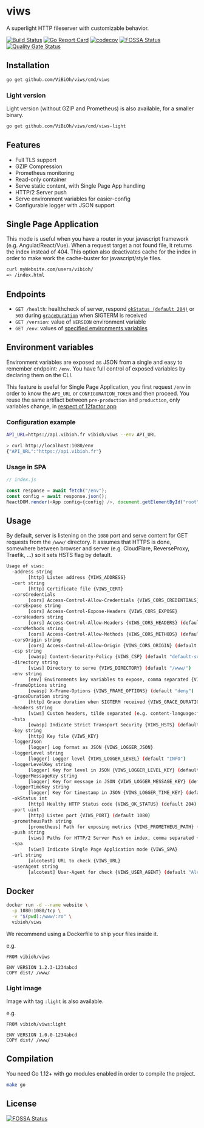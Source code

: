 # viws

A superlight HTTP fileserver with customizable behavior.

[![Build Status](https://travis-ci.com/ViBiOh/viws.svg?branch=master)](https://travis-ci.com/ViBiOh/viws)
[![Go Report Card](https://goreportcard.com/badge/github.com/ViBiOh/viws)](https://goreportcard.com/report/github.com/ViBiOh/viws)
[![codecov](https://codecov.io/gh/ViBiOh/viws/branch/master/graph/badge.svg)](https://codecov.io/gh/ViBiOh/viws)
[![FOSSA Status](https://app.fossa.io/api/projects/git%2Bgithub.com%2FViBiOh%2Fviws.svg?type=shield)](https://app.fossa.io/projects/git%2Bgithub.com%2FViBiOh%2Fviws?ref=badge_shield)
[![Quality Gate Status](https://sonarcloud.io/api/project_badges/measure?project=ViBiOh_viws&metric=alert_status)](https://sonarcloud.io/dashboard?id=ViBiOh_viws)

## Installation

```bash
go get github.com/ViBiOh/viws/cmd/viws
```

### Light version

Light version (without GZIP and Prometheus) is also available, for a smaller binary.

```bash
go get github.com/ViBiOh/viws/cmd/viws-light
```

## Features

- Full TLS support
- GZIP Compression
- Prometheus monitoring
- Read-only container
- Serve static content, with Single Page App handling
- HTTP/2 Server push
- Serve environment variables for easier-config
- Configurable logger with JSON support

## Single Page Application

This mode is useful when you have a router in your javascript framework (e.g. Angular/React/Vue). When a request target a not found file, it returns the index instead of 404. This option also deactivates cache for the index in order to make work the cache-buster for javascript/style files.

```bash
curl myWebsite.com/users/vibioh/
=> /index.html
```

## Endpoints

- `GET /health`: healthcheck of server, respond [`okStatus (default 204)`](#usage) or `503` during [`graceDuration`](#usage) when SIGTERM is received
- `GET /version`: value of `VERSION` environment variable
- `GET /env`: values of [specified environments variables](#environment-variables)

## Environment variables

Environment variables are exposed as JSON from a single and easy to remember endpoint: `/env`. You have full control of exposed variables by declaring them on the CLI.

This feature is useful for Single Page Application, you first request `/env` in order to know the `API_URL` or `CONFIGURATION_TOKEN` and then proceed. You reuse the same artifact between `pre-production` and `production`, only variables change, in [respect of 12factor app](https://12factor.net/config)

### Configuration example

```bash
API_URL=https://api.vibioh.fr vibioh/viws --env API_URL

> curl http://localhost:1080/env
{"API_URL":"https://api.vibioh.fr"}
```

### Usage in SPA

```js
// index.js

const response = await fetch("/env");
const config = await response.json();
ReactDOM.render(<App config={config} />, document.getElementById("root"));
```

## Usage

By default, server is listening on the `1080` port and serve content for GET requests from the `/www/` directory. It assumes that HTTPS is done, somewhere between browser and server (e.g. CloudFlare, ReverseProxy, Traefik, ...) so it sets HSTS flag by default.

```bash
Usage of viws:
  -address string
        [http] Listen address {VIWS_ADDRESS}
  -cert string
        [http] Certificate file {VIWS_CERT}
  -corsCredentials
        [cors] Access-Control-Allow-Credentials {VIWS_CORS_CREDENTIALS}
  -corsExpose string
        [cors] Access-Control-Expose-Headers {VIWS_CORS_EXPOSE}
  -corsHeaders string
        [cors] Access-Control-Allow-Headers {VIWS_CORS_HEADERS} (default "Content-Type")
  -corsMethods string
        [cors] Access-Control-Allow-Methods {VIWS_CORS_METHODS} (default "GET")
  -corsOrigin string
        [cors] Access-Control-Allow-Origin {VIWS_CORS_ORIGIN} (default "*")
  -csp string
        [owasp] Content-Security-Policy {VIWS_CSP} (default "default-src 'self'; base-uri 'self'")
  -directory string
        [viws] Directory to serve {VIWS_DIRECTORY} (default "/www/")
  -env string
        [env] Environments key variables to expose, comma separated {VIWS_ENV}
  -frameOptions string
        [owasp] X-Frame-Options {VIWS_FRAME_OPTIONS} (default "deny")
  -graceDuration string
        [http] Grace duration when SIGTERM received {VIWS_GRACE_DURATION} (default "15s")
  -headers string
        [viws] Custom headers, tilde separated (e.g. content-language:fr~X-UA-Compatible:test) {VIWS_HEADERS}
  -hsts
        [owasp] Indicate Strict Transport Security {VIWS_HSTS} (default true)
  -key string
        [http] Key file {VIWS_KEY}
  -loggerJson
        [logger] Log format as JSON {VIWS_LOGGER_JSON}
  -loggerLevel string
        [logger] Logger level {VIWS_LOGGER_LEVEL} (default "INFO")
  -loggerLevelKey string
        [logger] Key for level in JSON {VIWS_LOGGER_LEVEL_KEY} (default "level")
  -loggerMessageKey string
        [logger] Key for message in JSON {VIWS_LOGGER_MESSAGE_KEY} (default "message")
  -loggerTimeKey string
        [logger] Key for timestamp in JSON {VIWS_LOGGER_TIME_KEY} (default "time")
  -okStatus int
        [http] Healthy HTTP Status code {VIWS_OK_STATUS} (default 204)
  -port uint
        [http] Listen port {VIWS_PORT} (default 1080)
  -prometheusPath string
        [prometheus] Path for exposing metrics {VIWS_PROMETHEUS_PATH} (default "/metrics")
  -push string
        [viws] Paths for HTTP/2 Server Push on index, comma separated {VIWS_PUSH}
  -spa
        [viws] Indicate Single Page Application mode {VIWS_SPA}
  -url string
        [alcotest] URL to check {VIWS_URL}
  -userAgent string
        [alcotest] User-Agent for check {VIWS_USER_AGENT} (default "Alcotest")
```

## Docker

```bash
docker run -d --name website \
  -p 1080:1080/tcp \
  -v "$(pwd):/www/:ro" \
  vibioh/viws
```

We recommend using a Dockerfile to ship your files inside it.

e.g.

```
FROM vibioh/viws

ENV VERSION 1.2.3-1234abcd
COPY dist/ /www/
```

### Light image

Image with tag `:light` is also available.

e.g.

```
FROM vibioh/viws:light

ENV VERSION 1.0.0-1234abcd
COPY dist/ /www/
```

## Compilation

You need Go 1.12+ with go modules enabled in order to compile the project.

```bash
make go
```

## License

[![FOSSA Status](https://app.fossa.io/api/projects/git%2Bgithub.com%2FViBiOh%2Fviws.svg?type=large)](https://app.fossa.io/projects/git%2Bgithub.com%2FViBiOh%2Fviws?ref=badge_large)

